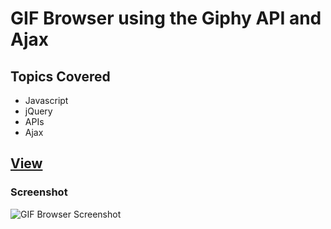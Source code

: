 # GIF Browser using the Giphy API and Ajax

## Topics Covered
* Javascript
* jQuery
* APIs
* Ajax

## [View](https://maxrjohnson23.github.io/GIF-Browser/ "GIF Browser")

### Screenshot
![GIF Browser Screenshot](sample/game.jpg?raw=true "GIF Browser")

